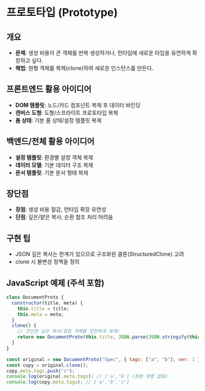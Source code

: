 # 프로토타입 (Prototype)

## 개요

- **문제**: 생성 비용이 큰 객체를 반복 생성하거나, 런타임에 새로운 타입을 유연하게 확장하고 싶다.
- **해법**: 원형 객체를 복제(clone)하여 새로운 인스턴스를 만든다.

## 프론트엔드 활용 아이디어

- **DOM 템플릿**: 노드/카드 컴포넌트 복제 후 데이터 바인딩
- **캔버스 도형**: 도형/스프라이트 프로토타입 복제
- **폼 상태**: 기본 폼 상태/설정 템플릿 복제

## 백엔드/전체 활용 아이디어

- **설정 템플릿**: 환경별 설정 객체 복제
- **데이터 모델**: 기본 데이터 구조 복제
- **문서 템플릿**: 기본 문서 형태 복제

## 장단점

- **장점**: 생성 비용 절감, 런타임 확장 유연성
- **단점**: 깊은/얕은 복사, 순환 참조 처리 어려움

## 구현 팁

- JSON 깊은 복사는 한계가 있으므로 구조화된 클론(StructuredClone) 고려
- clone 시 불변성 정책을 정의

## JavaScript 예제 (주석 포함)

```javascript
class DocumentProto {
  constructor(title, meta) {
    this.title = title;
    this.meta = meta;
  }
  clone() {
    // 간단한 깊은 복사(중첩 객체를 안전하게 복제)
    return new DocumentProto(this.title, JSON.parse(JSON.stringify(this.meta)));
  }
}

const original = new DocumentProto("Spec", { tags: ["a", "b"], ver: 1 });
const copy = original.clone();
copy.meta.tags.push("c");
console.log(original.meta.tags); // ['a','b'] (원본 영향 없음)
console.log(copy.meta.tags); // ['a','b','c']
```

